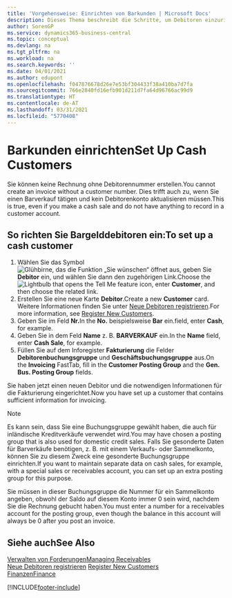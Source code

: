 ```yaml
---
title: 'Vorgehensweise: Einrichten von Barkunden | Microsoft Docs'
description: Dieses Thema beschreibt die Schritte, um Debitoren einzurichten, der in bar bezahlt.
author: SorenGP
ms.service: dynamics365-business-central
ms.topic: conceptual
ms.devlang: na
ms.tgt_pltfrm: na
ms.workload: na
ms.search.keywords: ''
ms.date: 04/01/2021
ms.author: edupont
ms.openlocfilehash: f047876678d26e7e53bf304433f38a410ba7d7fa
ms.sourcegitcommit: 766e2840fd16efb901d211d7fa64d96766ac99d9
ms.translationtype: HT
ms.contentlocale: de-AT
ms.lasthandoff: 03/31/2021
ms.locfileid: "5770408"
---
```

# <a name="set-up-cash-customers"></a><span data-ttu-id="3c336-103">Barkunden einrichten</span><span class="sxs-lookup"><span data-stu-id="3c336-103">Set Up Cash Customers</span></span>
<span data-ttu-id="3c336-104">Sie können keine Rechnung ohne Debitorennummer erstellen.</span><span class="sxs-lookup"><span data-stu-id="3c336-104">You cannot create an invoice without a customer number.</span></span> <span data-ttu-id="3c336-105">Dies trifft auch zu, wenn Sie einen Barverkauf tätigen und kein Debitorenkonto aktualisieren müssen.</span><span class="sxs-lookup"><span data-stu-id="3c336-105">This is true, even if you make a cash sale and do not have anything to record in a customer account.</span></span>  

## <a name="to-set-up-a-cash-customer"></a><span data-ttu-id="3c336-106">So richten Sie Bargelddebitoren ein:</span><span class="sxs-lookup"><span data-stu-id="3c336-106">To set up a cash customer</span></span>  
1.  <span data-ttu-id="3c336-107">Wählen Sie das Symbol ![Glühbirne, das die Funktion „Sie wünschen“ öffnet](media/ui-search/search_small.png "Tell Me-Funktion") aus, geben Sie **Debitor** ein, und wählen Sie dann den zugehörigen Link.</span><span class="sxs-lookup"><span data-stu-id="3c336-107">Choose the ![Lightbulb that opens the Tell Me feature](media/ui-search/search_small.png "Tell me what you want to do") icon, enter **Customer**, and then choose the related link.</span></span>  
2.  <span data-ttu-id="3c336-108">Erstellen Sie eine neue Karte **Debitor**.</span><span class="sxs-lookup"><span data-stu-id="3c336-108">Create a new **Customer** card.</span></span> <span data-ttu-id="3c336-109">Weitere Informationen finden Sie unter [Neue Debitoren registrieren](sales-how-register-new-customers.md).</span><span class="sxs-lookup"><span data-stu-id="3c336-109">For more information, see [Register New Customers](sales-how-register-new-customers.md).</span></span>
3.  <span data-ttu-id="3c336-110">Geben Sie im Feld **Nr.**</span><span class="sxs-lookup"><span data-stu-id="3c336-110">In the **No.**</span></span> <span data-ttu-id="3c336-111">beispielsweise **Bar** ein.</span><span class="sxs-lookup"><span data-stu-id="3c336-111">field, enter **Cash**, for example.</span></span>  
4.  <span data-ttu-id="3c336-112">Geben Sie in dem Feld **Name** z. B. **BARVERKAUF** ein.</span><span class="sxs-lookup"><span data-stu-id="3c336-112">In the **Name** field, enter **Cash Sale**, for example.</span></span>  
5.  <span data-ttu-id="3c336-113">Füllen Sie auf dem Inforegister **Fakturierung** die Felder **Debitorenbuchungsgruppe** und **Geschäftsbuchungsgruppe** aus.</span><span class="sxs-lookup"><span data-stu-id="3c336-113">On the **Invoicing** FastTab, fill in the **Customer Posting Group** and the **Gen. Bus. Posting Group** fields.</span></span>  

 <span data-ttu-id="3c336-114">Sie haben jetzt einen neuen Debitor und die notwendigen Informationen für die Fakturierung eingerichtet.</span><span class="sxs-lookup"><span data-stu-id="3c336-114">Now you have set up a customer that contains sufficient information for invoicing.</span></span>  

> [!NOTE]  
>  <span data-ttu-id="3c336-115">Es kann sein, dass Sie eine Buchungsgruppe gewählt haben, die auch für inländische Kreditverkäufe verwendet wird.</span><span class="sxs-lookup"><span data-stu-id="3c336-115">You may have chosen a posting group that is also used for domestic credit sales.</span></span> <span data-ttu-id="3c336-116">Falls Sie gesonderte Daten für Barverkäufe benötigen, z. B. mit einem Verkaufs- oder Sammelkonto, können Sie zu diesem Zweck eine gesonderte Buchungsgruppe einrichten.</span><span class="sxs-lookup"><span data-stu-id="3c336-116">If you want to maintain separate data on cash sales, for example, with a special sales or receivables account, you can set up an extra posting group for this purpose.</span></span>  
>   
>  <span data-ttu-id="3c336-117">Sie müssen in dieser Buchungsgruppe die Nummer für ein Sammelkonto angeben, obwohl der Saldo auf diesem Konto immer 0 sein wird, nachdem Sie die Rechnung gebucht haben.</span><span class="sxs-lookup"><span data-stu-id="3c336-117">You must enter a number for a receivables account for the posting group, even though the balance in this account will always be 0 after you post an invoice.</span></span>  

## <a name="see-also"></a><span data-ttu-id="3c336-118">Siehe auch</span><span class="sxs-lookup"><span data-stu-id="3c336-118">See Also</span></span>
[<span data-ttu-id="3c336-119">Verwalten von Forderungen</span><span class="sxs-lookup"><span data-stu-id="3c336-119">Managing Receivables</span></span>](receivables-manage-receivables.md)  
<span data-ttu-id="3c336-120">[Neue Debitoren registrieren](sales-how-register-new-customers.md)  </span><span class="sxs-lookup"><span data-stu-id="3c336-120">[Register New Customers](sales-how-register-new-customers.md)  </span></span>  
[<span data-ttu-id="3c336-121">Finanzen</span><span class="sxs-lookup"><span data-stu-id="3c336-121">Finance</span></span>](finance.md)  



[!INCLUDE[footer-include](includes/footer-banner.md)]